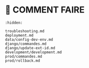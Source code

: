 # 🤔 COMMENT FAIRE

```{toctree}
:hidden:

troubleshooting.md
deployment.md
data/config-dev-env.md
django/commandes.md
django/update-ext-id.md
development/development.md
prod/commandes.md
prod/rollback.md
```
